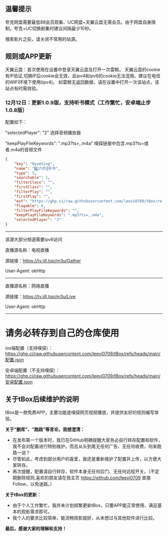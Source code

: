 ## 温馨提示
夸克网盘需要最低88会员观看、UC网盘+天翼云盘无需会员。由于网盘自身限制，夸克+UC切换剧集时建议间隔最少10秒。

搜索影片之前，请关闭不常用的站源。

## 规则或APP更新

天翼云盘：首次使用在设置中登录天翼云盘及打开一次雷鲸。
天翼云盘的cookie有IP验证,切换IP后cookie会无效，且ipv4和ipv6的cookie无法混用。建议在电信的WIFI环境下使用(ipv4)。
如雷鲸无返回数据，请在设置中打开一次该站点，该站点有时需效验。

### 12月12日：更新1.0.9版，支持听书模式（工作繁忙，安卓端止步1.0.8版）

配置如下：

"selectedPlayer": "2" 选择音频播放器

"keepPlayFileKeywords": ".mp3?ts=,.m4a" 嗅探链接中包含.mp3?ts=或者.m4a的音频文件

```json
{
	"key": "6yueting",
	"name": "6️⃣六月┃听书",
	"type": 5,
	"searchable": 1,
	"filterClass": "",
	"firstClass": "",
	"filterPlay": "",
	"firstPlay": "",
	"ext": "https://ghp.ci/raw.githubusercontent.com/leevi0709/tBox/refs/heads/main/js/6yueting.js",
	"flagable": 0,
	"filterPlayFileKeywords": "",
	"keepPlayFileKeywords": ".mp3?ts=,.m4a",
	"selectedPlayer": "2"
}
```

------------------------------------------------------
该源大部分频道需要ipv6访问

直播源名称：电视直播

源链接：https://tv.iill.top/m3u/Gather

User-Agent: okHttp

---------------------------------------------------
直播源名称：网络直播

源链接：https://tv.iill.top/m3u/Live

User-Agent: okHttp

------------------------------------------------

# 请务必转存到自己的仓库使用
ios端配置（支持嗅探）：https://ghp.ci/raw.githubusercontent.com/leevi0709/tBox/refs/heads/main/配置.json

安卓端配置（不支持嗅探）：https://ghp.ci/raw.githubusercontent.com/leevi0709/tBox/refs/heads/main/安卓配置.json
## 关于tBox后续维护的说明

tBox是一款免费APP，主要功能是嗅探网页视频播放，并提供友好的规则编写体验。

**关于“删库”、“跑路”等言论，我想澄清：**

* 在发布第一个版本时，我已在GitHub明确提醒大家务必自行转存配置和软件，我不会对配置进行特别维护。而且从头到尾无任何广告、无任何收费，何来跑路一说？
* 尽管如此，考虑到部分用户的喜爱，我还是重新维护了配置并上传，以方便大家转存。
* 再次提醒，配置请自行转存，软件本身无任何后门、无任何远程开关。（不定期删除规则,喜欢的朋友请在我主页 https://github.com/leevi0709 直接Follow，以免迷路。）

**关于tBox的更新：**

* 由于个人工作繁忙，我并未计划频繁更新tBox，只要APP能正常使用，满足基本的观影需求即可。
* 我个人的要求比较简单，能流畅观影就好，从未想过与其他软件进行比较。

**最后，感谢大家的理解和支持！** 
